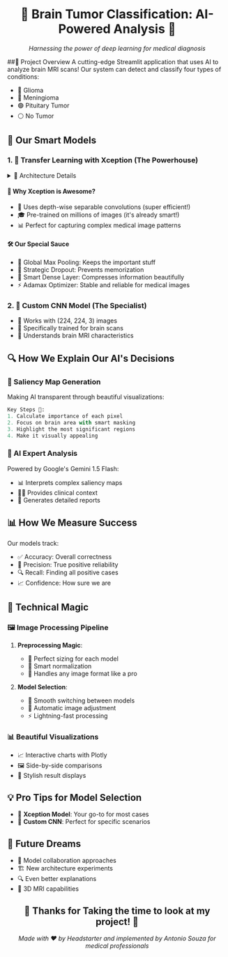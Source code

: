 <div align="center"> 
  <h1>🧠 Brain Tumor Classification: AI-Powered Analysis 🔬</h1> 
  <p><em>Harnessing the power of deep learning for medical diagnosis</em></p>
</div>
  
<div align="left">
  
##🎯 Project Overview
A cutting-edge Streamlit application that uses AI to analyze brain MRI scans! Our system can detect and classify four types of conditions:
- 🔴 Glioma
- 🔵 Meningioma
- 🟢 Pituitary Tumor
- ⚪ No Tumor
 
## 🤖 Our Smart Models
 
### 1. 🌟 Transfer Learning with Xception (The Powerhouse)

<details>
<summary>📐 Architecture Details</summary>

```python
Base: Xception (pretrained on ImageNet) 🏗️
Input Shape: (299, 299, 3)
Magic Ingredients:
- Flatten Layer (for 2D → 1D conversion)
- Dropout (0.3) 🎲
- Dense (128, ReLU) ⚡
- Dropout (0.25) 🎲
- Dense (4, Softmax) 🎯
```
</details>

#### 💫 Why Xception is Awesome?
- 🚀 Uses depth-wise separable convolutions (super efficient!)
- 🎓 Pre-trained on millions of images (it's already smart!)
- 📊 Perfect for capturing complex medical image patterns

#### 🛠️ Our Special Sauce
- 🔄 Global Max Pooling: Keeps the important stuff
- 🎲 Strategic Dropout: Prevents memorization
- 🧮 Smart Dense Layer: Compresses information beautifully
- ⚡ Adamax Optimizer: Stable and reliable for medical images

### 2. 🔧 Custom CNN Model (The Specialist)

- 📏 Works with (224, 224, 3) images
- 🎯 Specifically trained for brain scans
- 🧠 Understands brain MRI characteristics

## 🔍 How We Explain Our AI's Decisions

### 🎨 Saliency Map Generation
Making AI transparent through beautiful visualizations:

```python
Key Steps 📝:
1. Calculate importance of each pixel
2. Focus on brain area with smart masking
3. Highlight the most significant regions
4. Make it visually appealing
```

### 🤝 AI Expert Analysis
Powered by Google's Gemini 1.5 Flash:
- 📊 Interprets complex saliency maps
- 👨‍⚕️ Provides clinical context
- 📝 Generates detailed reports

## 📊 How We Measure Success
Our models track:
- ✅ Accuracy: Overall correctness
- 🎯 Precision: True positive reliability
- 🔍 Recall: Finding all positive cases
- 📈 Confidence: How sure we are

## 🔬 Technical Magic

### 🖼️ Image Processing Pipeline
1. **Preprocessing Magic**:
   - 📐 Perfect sizing for each model
   - 🔢 Smart normalization
   - 📄 Handles any image format like a pro

2. **Model Selection**:
   - 🔄 Smooth switching between models
   - 📏 Automatic image adjustment
   - ⚡ Lightning-fast processing

### 📊 Beautiful Visualizations
- 📈 Interactive charts with Plotly
- 🖼️ Side-by-side comparisons
- 💅 Stylish result displays

## 💡 Pro Tips for Model Selection
- 🌟 **Xception Model**: Your go-to for most cases
- 🔧 **Custom CNN**: Perfect for specific scenarios

## 🚀 Future Dreams
- 🤝 Model collaboration approaches
- 🏗️ New architecture experiments
- 🔍 Even better explanations
- 🧠 3D MRI capabilities

<div align="center">
  <h2>🙏 Thanks for Taking the time to look at my project! 🚀</h2>
  <p><em>Made with ❤️ by Headstarter and implemented by Antonio Souza for medical professionals</em></p>
</div>

</div>
